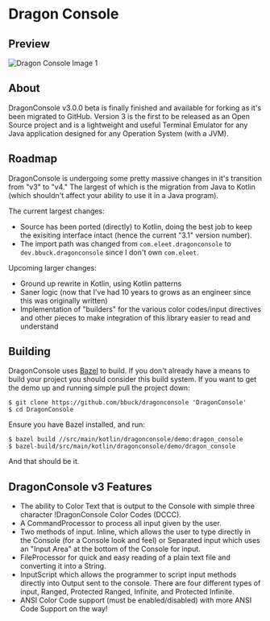 # Dragon Console

## Preview

![Dragon Console Image 1](http://content.screencast.com/users/izuriel/folders/Jing/media/72276c8d-7987-4622-ac41-c29b8995ffab/2010-11-23_0008.png)

## About

DragonConsole v3.0.0 beta is finally finished and available for forking as it's
been migrated to GitHub. Version 3 is the first to be released as an Open Source
project and is a lightweight and useful Terminal Emulator for any Java
application designed for any Operation System (with a JVM).

## Roadmap

DragonConsole is undergoing some pretty massive changes in it's transition from
"v3" to "v4." The largest of which is the migration from Java to Kotlin (which
shouldn't affect your ability to use it in a Java program).

The current largest changes:

- Source has been ported (directly) to Kotlin, doing the best job to keep the
  exisiting interface intact (hence the current "3.1" version number).
- The import path was changed from `com.eleet.dragonconsole` to
  `dev.bbuck.dragonconsole` since I don't own `com.eleet`.

Upcoming larger changes:

- Ground up rewrite in Kotlin, using Kotlin patterns
- Saner logic (now that I've had 10 years to grows as an engineer since this
  was originally written)
- Implementation of "builders" for the various color codes/input directives
  and other pieces to make integration of this library easier to read and
  understand

## Building

DragonConsole uses [Bazel](https://bazel.build/) to build. If you don't already
have a means to build your project you should consider this build system. If
you want to get the demo up and running simple pull the project down:

```
$ git clone https://github.com/bbuck/dragonconsole 'DragonConsole'
$ cd DragonConsole
```

Ensure you have Bazel installed, and run:

```
$ bazel build //src/main/kotlin/dragonconsole/demo:dragon_console
$ bazel-build/src/main/kotlin/dragonconsole/demo/dragon_console
```

And that should be it.

## DragonConsole v3 Features

- The ability to Color Text that is output to the Console with simple three
  character !DragonConsole Color Codes (DCCC).
- A CommandProcessor to process all input given by the user.
- Two methods of input. Inline, which allows the user to type directly in the
  Console (for a Console look and feel) or Separated input which uses an
  "Input Area" at the bottom of the Console for input.
- FileProcessor for quick and easy reading of a plain text file and converting
  it into a String.
- InputScript which allows the programmer to script input methods directly
  into Output sent to the console. There are four different types of input,
  Ranged, Protected Ranged, Infinite, and Protected Infinite.
- ANSI Color Code support (must be enabled/disabled) with more ANSI Code Support
  on the way!
